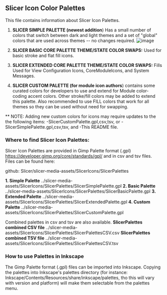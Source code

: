 ## Slicer Icon Color Palettes

This file contains information about Slicer Icon Palettes.

1. **SLICER SIMPLE PALETTE (newest addition**) Has a small number of colors that switch between dark and light themes and a set of "global" colors that are used across themes -- no changes required.
   ![image](https://github.com/Slicer/slicer-media-assets/assets/142107139/cbbf3711-0571-4a9e-a2d3-1476027da652)
2. **SLICER BASIC CORE PALETTE THEME/STATE COLOR SWAPS:** Used for basic stroke and flat fill icons.

3. **SLICER EXTENDED CORE PALETTE THEME/STATE COLOR SWAPS:** Fills Used for View Configuration Icons, CoreModuleIcons, and System Messages. 

4. **SLICER CUSTOM PALETTE (for module icon authors**) contains some curated colors for developers to use and extend for Module color-coding accent colors. Other stroke/fill colors may be added to extend this palette. Also recommended to use FILL colors that work for all themes so they can be used without need for swapping.


** NOTE: Adding new custom colors for icons may require updates to the the following items:
        -SlicerCustomPalette.gpl,csv,tsv, or
	-SlicerSimplePalette.gpl,csv,tsv, and
        -This README file.

###  Where to find Slicer Icon Palettes:
Slicer Icon Palettes are provided in Gimp Palette format (.gpl)  https://developer.gimp.org/core/standards/gpl/  and in csv and tsv files. Files can be found here:

github: Slicer/slicer-media-assets/SlicerIcons/SlicerPalettes

 **1. Simple Palette**
../slicer-media-assets/SlicerIcons/SlicerPalettes/SlicerSimplePalette.gpl
 **2. Basic Palette**
../slicer-media-assets/SlicerIcons/SlicerPalettes/SlicerBasicPalette.gpl
 **3. Extended Palette**
../slicer-media-assets/SlicerIcons/SlicerPalettes/SlicerExtendedPalette.gpl
 **4. Custom Palette**
../slicer-media-assets/SlicerIcons/SlicerPalettes/SlicerCustomPalette.gpl


Combined palettes in csv and tsv are also available.
 **SlicerPalettes combined CSV file**
../slicer-media-assets/SlicerIcons/SlicerPalettes/SlicerPalettesCSV.csv
 **SlicerPalettes combined TSV file**
../slicer-media-assets/SlicerIcons/SlicerPalettes/SlicerPalettesCSV.tsv 

### How to use Palettes in Inkscape
The Gimp Palette format (.gpl) files can be imported into Inkscape. Copying the palettes into Inkscape's palettes directory (for instance: Inkscape/Contents/Resources/share/inkscape/palettes, tho this will vary with version and platform) will make them selectable from the palettes menu. 



